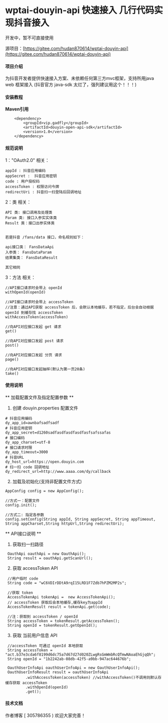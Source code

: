 # wptai-douyin-api 快速接入 几行代码实现抖音接入

开发中，暂不可直接使用

源项目：[https://gitee.com/hudan870614/wptai-douyin-api](https://gitee.com/hudan870614/wptai-douyin-api)

#### 项目介绍
   为抖音开发者提供快速接入方案、未依赖任何第三方mvc框架，支持所用java web 框架接入
   (抖音官方 java-sdk 太烂了，强列建议用这个！！！)
 

#### 安装教程

  **Maven引用**   

```
	<dependency>
		<groupId>vip.gadfly</groupId>
		<artifactId>douyin-open-api-sdk</artifactId>
		<version>1.0</version>
	</dependency>	
```

#### 规范说明

1："OAuth2.0" 相关：
```
appId : 抖音应用编码
appSecret :  抖音应用密钥
code : 用户授权码
accessToken : 权限访问今牌
redirectUri : 抖音扫一扫登陆后回调地址

```

2：类 相关：
```
API 类: 接口调用及处理类
Param 类: 接口入参实实体类
Result 类：接口出参实体类


若是抖音 /fans/data 接口，命名规则如下：

api接口类： FansDataApi
入参类： FansDataParam
结果集类： FansDataResult

其它相同

```

3：方法 相关：
```
//API接口请求时会带上 openId
withOpenId(openId) 

//API接口请求时会带上 accessToken
//注意：通过API获取 accessToken 后，会默认本地缓存，若不指定，后台会自动根据 openId 到缓存找 accessToken
withAccessToken(accessToken) 

//向API对应接口发起 get 请求
get()

//向API对应接口发起 post 请求 
post()

//向API对应接口发起 分页 请求 
page()

//向API对应接口发起抽样(默认为第一页20条) 
take()

```


  
#### 使用说明

** 加载配置文件及指定配置参数 ** 

1. 创建 douyin.properties 配置文件

```
# 抖音应用编码
dy_app_id=awnbafsadfsadf
# 抖音应用密钥
dy_app_secret=d1260sadfasdfasdfasdfasfsafssafas
# 接口编码
dy_app_charset=utf-8
# 接口请求时限
dy_app_timeout=3000
# 抖音URL
dy_host_url=https://open.douyin.com
# 扫一扫 code 回调地址
dy_redirect_url=http://www.aaaa.com/dy/callback

```

2. 加载及初始化(支持非配置文件方式)

```
AppConfig config = new AppConfig();

//方式一：配置文件
config.init();

//方式二: 指定各参数
config.setConfig(String appId, String appSecret, String appTimeout, String appCharset,String httpUrl,String redirectUri);

```

** API接口说明 ** 

1. 获取扫一扫路径

```
 OauthApi oauthApi = new OauthApi();
 String result = oauthApi.getScanUrl();

```

2. 获取 accessToken API

```
 //用户临时 code 
 String code = "wC6VDIrDDtA9rqI15LRD1F7Zdb7hPZM2MP2s";

 //获取 token
 AccessTokenApi tokenApi =  new AccessTokenApi();
 // accessToken 获取后会本地缓存,缓存key为appId
 AccessTokenResult result = tokenApi.get(code);
 
 //注：获取到 accessToken / openId 
 String accessToken = tokenResult.getAccessToken();
 String openId = tokenResult.getOpenId();

```

3. 获取 当前用户信息 API

```
 //accessToken 可通过 openId 本地获取
 String accessToken = "act.b37e3cda6f8199d6dc75a7d67d27d020ZLwgRsGmWmbRcQTmwNAoaEhGjqQh";
 String openId = "1b2242ab-08db-42f5-a9bb-947ac644676b";
 
 OauthUserInfoApi oauthUserInfoApi = new OauthUserInfoApi();
 OauthUserInfoResult result = oauthUserInfoApi
         .withAccessToken(accessToken) //withAccessToken()不调用则默认存缓存获取 accessToken
         .withOpenId(openId)
         .get();

```


#### 技术文档
  作者博客  [ 305786355 )  欢迎大家完善！
 
 